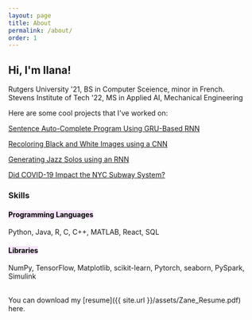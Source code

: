 ```yaml
---
layout: page
title: About
permalink: /about/
order: 1
---
```

<style>
div.box {    
    background-color: #F4D6F8;
    border-color: #F4D6F8;
    border-left: 5px solid #F4D6F8;
    padding: 0.5em;
    opacity: 0.5;
    }
 </style>

<h2> Hi, I'm Ilana! </h2> 

<i class="fa fa-graduation-cap"></i> Rutgers University '21, BS in Computer Sceience, minor in French. <br>
<i class="fa fa-graduation-cap"></i> Stevens Institute of Tech '22, MS in Applied AI, Mechanical Engineering 

Here are some cool projects that I've worked on:<br>

<i class="fa fa-code"></i> <a href="https://github.com/ilanazane/Sentence-Autocompletion-with-GRU" target = "_blank" >Sentence Auto-Complete Program Using GRU-Based RNN  </a> 

<i class="fa fa-code"></i> <a href="https://github.com/ilanazane/CNN-Image-Recoloration" target = "_blank" >Recoloring Black and White Images using a CNN</a> 

<i class="fa fa-code"></i> <a href="https://github.com/ilanazane/Jazz-Solo-Generation-Using-RNN" target = "_blank" >Generating Jazz Solos using an RNN</a> 

<i class="fa fa-code"></i> <a href="https://github.com/ilanazane/Covid-19-and-Subway-System" target = "_blank" >Did COVID-19 Impact the NYC Subway System?</a> 


<h3>Skills</h3>

<h4><mark style="background: #F6E4F9!important">Programming Languages</mark></h4>
Python, Java, R, C, C++, MATLAB, React, SQL<br>
<h4><mark style="background: #F6E4F9!important">Libraries</mark></h4>
NumPy, TensorFlow, Matplotlib, scikit-learn, Pytorch, seaborn, PySpark, Simulink<br><br>


<i class="fa fa-download"></i>You can download my [resume]({{ site.url }}/assets/Zane_Resume.pdf) here.

[comment]: <> (<center><object data="/assets/Zane_Resume.pdf" width="1000" height="1000" type='application/pdf'></object></center>)

 



